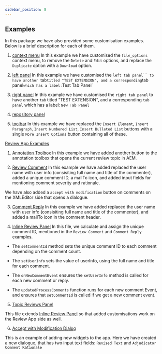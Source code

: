 ```yaml
---
sidebar_position: 8
---
```


## Examples

In this package we have also provided some customisation examples. Below is a brief description for each of them.

1. [context menu](./../../src/file_options.ts)
In this example we have customised the `file_options` context menu, to remove the `Delete` and `Edit` options, and replace the `Duplicate` option with a `Download` option.

2. [left panel](../../src/left_panel_container.ts)
In this example we have customised the `left tab panel`` to have another `tab` titled "TEST EXTENSION", and a corresponding `tab panel` which has a label: `Test Tab Panel`

3. [right panel](../../src/right_panel_container.ts)
In this example we have customised the `right tab panel` to have another `tab` titled "TEST EXTENSION", and a corresponding `tab panel` which has a label: `New Tab Panel`

4. [repository panel](../../src/repository_panel.ts)

5. [toolbar](../../src/toolbar.ts)
In this example we have replaced the `Insert Element`, `Insert Paragraph`, `Insert Numbered List`, `Insert Bulleted List` buttons with a single `More Insert Options` button containing all of these.

[Review App Examples](./../../src/review_app_examples/)
1. [Annotation Toolbox](../../src/review_app_examples/annotation_extension.ts)
In this example we have added another button to the annotation toolbox that opens the current review topic in AEM.

2. [Review Comment](../../src/review_app_examples/review_comment.ts)
In this example we have added replaced the user name with user info (consisiting full name and title of the commenter), added a unique comment ID, a mailTo icon, and added input fields for mentioning comment severity and rationale. 

We have also added a `accept with modification` button on comments on the XMLEditor side that opens a dialogue.

3. [Comment Reply](../../src/review_app_examples/comment_reply.ts)
In this example we have added replaced the user name with user info (consisiting full name and title of the commenter), and added a mailTo icon in the comment header.

4. [Inline Review Panel](../../src/review_app_examples/inline_review_panel.ts)
In this file, we calculate and assign the unique comment ID, mentioned in the `Review Comment` and `Comment Reply` examples. 

- The `setCommentId` method sets the unique comment ID to each comment depending on the comment count.

- The `setUserInfo` sets the value of userInfo, using the full name and title for each comment.

- The `onNewCommentEvent` ensures the `setUserInfo` method is called for each new comment or reply.

- The `updatedProcessComments` function runs for each new comment Event, and ensures that `setCommentId` is called if we get a new comment event.

5. [Topic Reviews Panel](../../src/review_app_examples/topic_reviews.ts)

This file extends [Inline Review Panel](../../src/review_app_examples/inline_review_panel.ts) so that added customisations work on the Review App side as well.

6. [Accept with Modification Dialog](../../src/review_app_examples/accept_with_modification_dialog.ts)

This is an example of adding new widgets to the app. Here we have created a new dialogue, that has two input text fields: `Revised Text` and `Adjudicator Comment Rationale`